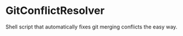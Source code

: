GitConflictResolver
===================

Shell script that automatically fixes git merging conflicts the easy way.
